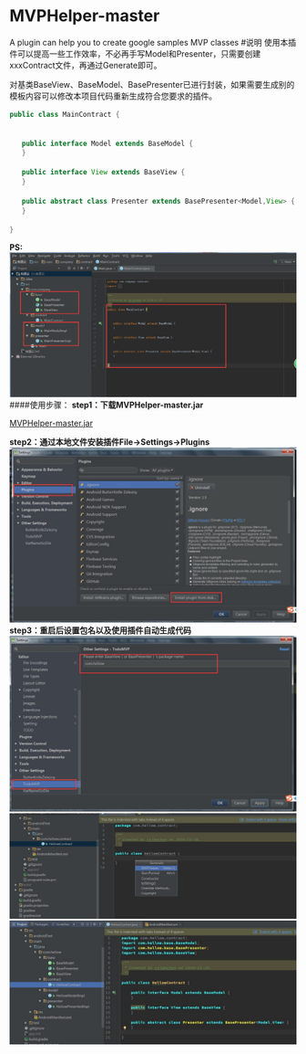 # MVPHelper-master
A plugin can help you to create google samples MVP classes
#说明
使用本插件可以提高一些工作效率，不必再手写Model和Presenter，只需要创建xxxContract文件，再通过Generate即可。

对基类BaseView、BaseModel、BasePresenter已进行封装，如果需要生成别的模板内容可以修改本项目代码重新生成符合您要求的插件。
```java 
public class MainContract {


   public interface Model extends BaseModel {
   }

   public interface View extends BaseView {
   }

   public abstract class Presenter extends BasePresenter<Model,View> {
   }

}
```
**PS:**
![image](https://github.com/caipizi/MVPHelper-master/blob/master/img/logo.jpg)
####使用步骤：
**step1：下载MVPHelper-master.jar**

[MVPHelper-master.jar](https://github.com/caipizi/MVPHelper-master/blob/master/MVPHelper-master.jar)

**step2：通过本地文件安装插件File->Settings->Plugins**
![image](https://github.com/caipizi/MVPHelper-master/blob/master/img/step2.jpg)
**step3：重启后设置包名以及使用插件自动生成代码**
![image](https://github.com/caipizi/MVPHelper-master/blob/master/img/step3.jpg)
![image](https://github.com/caipizi/MVPHelper-master/blob/master/img/step4.jpg)
![image](https://github.com/caipizi/MVPHelper-master/blob/master/img/step5.jpg)
